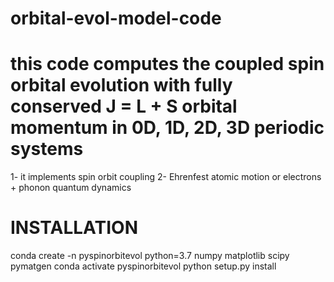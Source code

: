 # orbital-evol-model-code
# this code computes the coupled spin orbital evolution with fully conserved J = L + S orbital momentum in 0D, 1D, 2D, 3D periodic systems
1- it implements spin orbit coupling
2- Ehrenfest atomic motion or electrons + phonon quantum dynamics


# INSTALLATION
conda create -n pyspinorbitevol python=3.7 numpy matplotlib scipy pymatgen
conda activate pyspinorbitevol
python setup.py install
